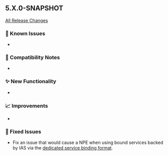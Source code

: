 ## 5.X.0-SNAPSHOT

[All Release Changes](https://github.com/SAP/cloud-sdk-java/releases)

### 🚧 Known Issues

- 

### 🔧 Compatibility Notes

- 

### ✨ New Functionality

- 

### 📈 Improvements

- 

### 🐛 Fixed Issues

- Fix an issue that would cause a NPE when using bound services backed by IAS via the [dedicated service binding format](/docs/java/features/connectivity/service-bindings#service-binding-format).
